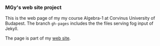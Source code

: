 ### MGy's web site project

This is the web page of my my course Algebra-1 at Corvinus University of Budapest.
The branch ``gh-pages`` includes the the files serving fog input of Jekyll. 

The page is part of my [web site](https://magyarkuti.github.io).
